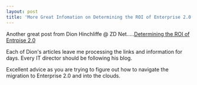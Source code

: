 ```yaml
---
layout: post
title: 'More Great Infomation on Determining the ROI of Enterprise 2.0'
---
```

Another great post from Dion Hinchliffe @ ZD Net.....<a href="http://blogs.zdnet.com/Hinchcliffe/?p=334">Determining the ROI of Entrpise 2.0</a><p></p>
Each of Dion's articles leave me processing the links and information for days. Every IT director should be following his blog.<p></p>
Excellent advice as you are trying to figure out how to navigate the migration to Enterprise 2.0 and into the clouds.
